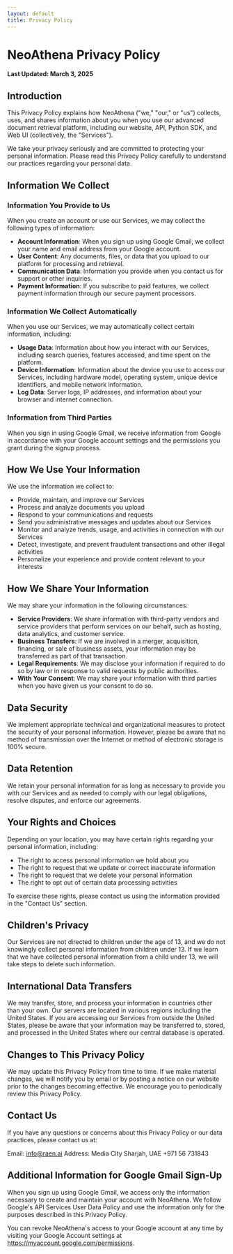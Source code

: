 ```yaml
---
layout: default
title: Privacy Policy
---
```

# NeoAthena Privacy Policy

**Last Updated: March 3, 2025**

## Introduction

This Privacy Policy explains how NeoAthena ("we," "our," or "us") collects, uses, and shares information about you when you use our advanced document retrieval platform, including our website, API, Python SDK, and Web UI (collectively, the "Services").

We take your privacy seriously and are committed to protecting your personal information. Please read this Privacy Policy carefully to understand our practices regarding your personal data.

## Information We Collect

### Information You Provide to Us

When you create an account or use our Services, we may collect the following types of information:

- **Account Information**: When you sign up using Google Gmail, we collect your name and email address from your Google account.
- **User Content**: Any documents, files, or data that you upload to our platform for processing and retrieval.
- **Communication Data**: Information you provide when you contact us for support or other inquiries.
- **Payment Information**: If you subscribe to paid features, we collect payment information through our secure payment processors.

### Information We Collect Automatically

When you use our Services, we may automatically collect certain information, including:

- **Usage Data**: Information about how you interact with our Services, including search queries, features accessed, and time spent on the platform.
- **Device Information**: Information about the device you use to access our Services, including hardware model, operating system, unique device identifiers, and mobile network information.
- **Log Data**: Server logs, IP addresses, and information about your browser and internet connection.

### Information from Third Parties

When you sign in using Google Gmail, we receive information from Google in accordance with your Google account settings and the permissions you grant during the signup process.

## How We Use Your Information

We use the information we collect to:

- Provide, maintain, and improve our Services
- Process and analyze documents you upload
- Respond to your communications and requests
- Send you administrative messages and updates about our Services
- Monitor and analyze trends, usage, and activities in connection with our Services
- Detect, investigate, and prevent fraudulent transactions and other illegal activities
- Personalize your experience and provide content relevant to your interests

## How We Share Your Information

We may share your information in the following circumstances:

- **Service Providers**: We share information with third-party vendors and service providers that perform services on our behalf, such as hosting, data analytics, and customer service.
- **Business Transfers**: If we are involved in a merger, acquisition, financing, or sale of business assets, your information may be transferred as part of that transaction.
- **Legal Requirements**: We may disclose your information if required to do so by law or in response to valid requests by public authorities.
- **With Your Consent**: We may share your information with third parties when you have given us your consent to do so.

## Data Security

We implement appropriate technical and organizational measures to protect the security of your personal information. However, please be aware that no method of transmission over the Internet or method of electronic storage is 100% secure.

## Data Retention

We retain your personal information for as long as necessary to provide you with our Services and as needed to comply with our legal obligations, resolve disputes, and enforce our agreements.

## Your Rights and Choices

Depending on your location, you may have certain rights regarding your personal information, including:

- The right to access personal information we hold about you
- The right to request that we update or correct inaccurate information
- The right to request that we delete your personal information
- The right to opt out of certain data processing activities

To exercise these rights, please contact us using the information provided in the "Contact Us" section.

## Children's Privacy

Our Services are not directed to children under the age of 13, and we do not knowingly collect personal information from children under 13. If we learn that we have collected personal information from a child under 13, we will take steps to delete such information.

## International Data Transfers

We may transfer, store, and process your information in countries other than your own. Our servers are located in various regions including the United States. If you are accessing our Services from outside the United States, please be aware that your information may be transferred to, stored, and processed in the United States where our central database is operated.

## Changes to This Privacy Policy

We may update this Privacy Policy from time to time. If we make material changes, we will notify you by email or by posting a notice on our website prior to the changes becoming effective. We encourage you to periodically review this Privacy Policy.

## Contact Us

If you have any questions or concerns about this Privacy Policy or our data practices, please contact us at:

Email: info@raen.ai 
Address: Media City
Sharjah, UAE
+971 56 731843

## Additional Information for Google Gmail Sign-Up

When you sign up using Google Gmail, we access only the information necessary to create and maintain your account with NeoAthena. We follow Google's API Services User Data Policy and use the information only for the purposes described in this Privacy Policy.

You can revoke NeoAthena's access to your Google account at any time by visiting your Google Account settings at https://myaccount.google.com/permissions.